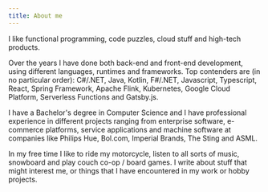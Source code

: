 ```yaml
---
title: About me
---
```


I like functional programming, code puzzles, cloud stuff and high-tech products.

Over the years I have done both back-end and front-end development, using different languages, runtimes and frameworks.
Top contenders are (in no particular order): C#/.NET, Java, Kotlin, F#/.NET, Javascript, Typescript, React, Spring Framework, Apache Flink, Kubernetes, Google Cloud Platform, Serverless Functions and Gatsby.js.

I have a Bachelor's degree in Computer Science and I have professional experience in different projects ranging from enterprise software, e-commerce platforms, service applications and machine software at companies like Philips Hue, Bol.com, Imperial Brands, The Sting and ASML.

In my free time I like to ride my motorcycle, listen to all sorts of music, snowboard and play couch co-op / board games.
I write about stuff that might interest me, or things that I have encountered in my work or hobby projects.
